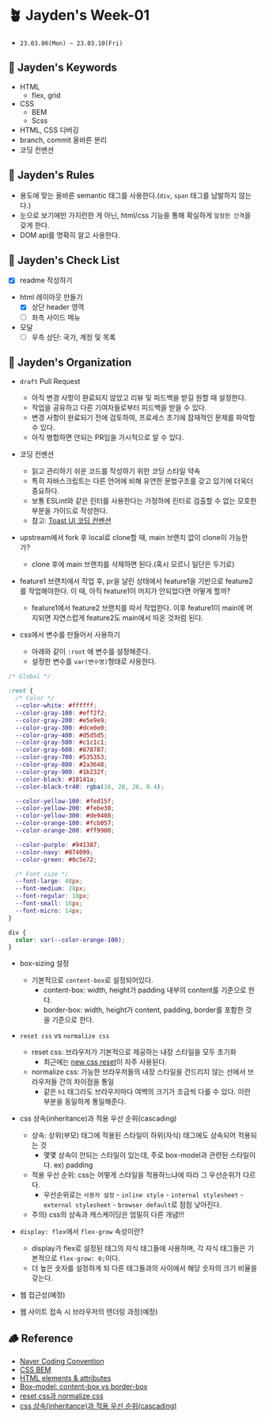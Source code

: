 # 🪴 Jayden's Week-01

- `23.03.06(Mon) ~ 23.03.10(Fri)`

## 🌵 Jayden's Keywords

- HTML
  - flex, grid
- CSS
  - BEM
  - Scss
- HTML, CSS 디버깅
- branch, commit 올바른 분리
- 코딩 컨밴션

## 🌴 Jayden's Rules

- 용도에 맞는 올바른 semantic 태그를 사용한다.(`div`, `span` 태그를 남발하지 않는다.)
- 눈으로 보기에만 가지런한 게 아닌, html/css 기능을 통해 확실하게 `일정한 간격`을 갖게 한다.
- DOM api를 명확히 알고 사용한다.

## 🌲 Jayden's Check List

- [x] readme 작성하기
- html 레이아웃 만들기
  - [x] 상단 header 영역
  - [ ] 좌측 사이드 메뉴
- 모달
  - [ ] 우측 상단: 국가, 계정 및 목록

## 🌳 Jayden's Organization

- `draft` Pull Request
  - 아직 변경 사항이 완료되지 않았고 리뷰 및 피드백을 받길 원할 때 설정한다.
  - 작업을 공유하고 다른 기여자들로부터 피드백을 받을 수 있다.
  - 변경 사항이 완료되기 전에 검토하여, 프로세스 초기에 잠재적인 문제를 파악할 수 있다.
  - 아직 병합하면 안되는 PR임을 가시적으로 알 수 있다.

- 코딩 컨벤션
  - 읽고 관리하기 쉬운 코드를 작성하기 위한 코딩 스타일 약속
  - 특히 자바스크립트는 다른 언어에 비해 유연한 문법구조를 갖고 있기에 더욱더 중요하다.
  - 보통 ESLint와 같은 린터를 사용한다는 가정하에 린터로 검출할 수 없는 모호한 부분을 가이드로 작성한다.
  - 참고: [Toast UI 코딩 컨벤션](https://ui.toast.com/fe-guide/ko_CODING-CONVENTION)

- upstream에서 fork 후 local로 clone할 때, main 브랜치 없이 clone이 가능한가?
  - clone 후에 main 브랜치를 삭제하면 된다.(혹시 모르니 일단은 두기로)

- feature1 브랜치에서 작업 후, pr을 날린 상태에서 feature1을 기반으로 feature2를 작업해야한다. 이 때, 아직 feature1이 머지가 안되었다면 어떻게 할까?
  - feature1에서 feature2 브랜치를 따서 작업한다. 이후 feature1이 main에 머지되면 자연스럽게 feature2도 main에서 따온 것처럼 된다.

- css에서 변수를 만들어서 사용하기
  - 아래와 같이 `:root` 에 변수를 설정해준다.
  - 설정한 변수를 `var(변수명)`형태로 사용한다.

```css
/* Global */

:root {
  /* Color */
  --color-white: #ffffff;
  --color-gray-100: #eff2f2;
  --color-gray-200: #e5e9e9;
  --color-gray-300: #dce0e0;
  --color-gray-400: #d5d5d5;
  --color-gray-500: #c1c1c1;
  --color-gray-600: #878787;
  --color-gray-700: #535353;
  --color-gray-800: #2a3648;
  --color-gray-900: #1b232f;
  --color-black: #10141a;
  --color-black-tr40: rgba(16, 20, 26, 0.4);

  --color-yellow-100: #fed15f;
  --color-yellow-200: #febe30;
  --color-yellow-300: #de9408;
  --color-orange-100: #fcb057;
  --color-orange-200: #ff9900;

  --color-purple: #941387;
  --color-navy: #074099;
  --color-green: #0c5e72;

  /* Font size */
  --font-large: 48px;
  --font-medium: 28px;
  --font-regular: 18px;
  --font-small: 16px;
  --font-micro: 14px;
}

div {
  color: var(--color-orange-100);
}
```

- box-sizing 설정
  - 기본적으로 `content-box`로 설정되어있다.
    - content-box: width, height가 padding 내부의 content를 기준으로 한다.
    - border-box: width, height가 content, padding, border를 포함한 것을 기준으로 한다.

- `reset css` vs `normalize css`
  - reset css: 브라우저가 기본적으로 제공하는 내장 스타일을 모두 초기화
    - 최근에는 [new css reset](https://elad2412.github.io/the-new-css-reset/)이 자주 사용된다.
  - normalize css: 가능한 브라우저들의 내장 스타일을 건드리지 않는 선에서 브라우저들 간의 차이점을 통일
    - 같은 `h1` 태그라도 브라우저마다 여백의 크기가 조금씩 다를 수 있다. 이런 부분을 동일하게 통일해준다.

- css 상속(inheritance)과 적용 우선 순위(cascading)
  - 상속: 상위(부모) 태그에 적용된 스타일이 하위(자식) 태그에도 상속되어 적용되는 것
    - 몇몇 상속이 안되는 스타일이 있는데, 주로 box-model과 관련된 스타일이다. ex) padding
  - 적용 우선 순위: css는 어떻게 스타일을 적용하느냐에 따라 그 우선순위가 다르다.
    - 우선순위로는 `사용자 설정` - `inline style` - `internal stylesheet` - `external stylesheet` - `browser default`로 점점 낮아진다.
  - 주의) css의 상속과 캐스케이딩은 엄밀히 다른 개념!!!

- `display: flex`에서 `flex-grow` 속성이란?
  - display가 flex로 설정된 태그의 자식 태그들에 사용하며, 각 자식 태그들은 기본적으로 `flex-grow: 0;`이다.
  - 더 높은 숫자를 설정하게 되 다른 태그들과의 사이에서 해당 숫자의 크기 비율을 갖는다.

- 웹 접근성(예정)
- 웹 사이트 접속 시 브라우저의 렌더링 과정(예정)

## 🪵 Reference

- [Naver Coding Convention](https://github.com/naver/eslint-config-naver/blob/master/STYLE_GUIDE.md)
- [CSS BEM](https://nykim.work/15)
- [HTML elements & attributes](https://heropy.blog/2019/05/26/html-elements/)
- [Box-model: content-box vs border-box](https://developer.mozilla.org/en-US/docs/Web/CSS/box-sizing)
- [reset css과 normalize css](https://www.daleseo.com/css-normalize-reset/)
- [css 상속(inheritance)과 적용 우선 순위(cascading)](https://poiemaweb.com/css3-inheritance-cascading)